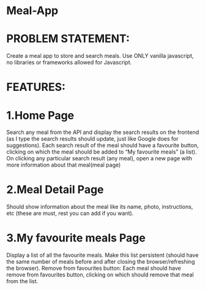 # Meal-App

# PROBLEM STATEMENT:
Create a meal app to store and search meals. Use ONLY vanilla javascript, no libraries or frameworks allowed for Javascript.

# FEATURES:

# 1.Home Page
Search any meal from the API and display the search results on the frontend (as I type the search results should update, just like Google does for suggestions).
Each search result of the meal should have a favourite button, clicking on which the meal should be added to “My favourite meals” (a list).
On clicking any particular search result (any meal), open a new page with more information about that meal(meal page)

# 2.Meal Detail Page

Should show information about the meal like its name, photo, instructions, etc (these are must, rest you can add if you want).

# 3.My favourite meals Page

Display a list of all the favourite meals.
Make this list persistent (should have the same number of meals before and after closing the browser/refreshing the browser).
Remove from favourites button: Each meal should have remove from favourites button, clicking on which should remove that meal from the list.
